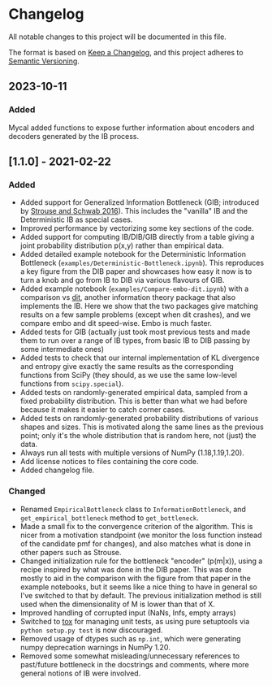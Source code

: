 # Changelog
All notable changes to this project will be documented in this file.

The format is based on [Keep a
Changelog](https://keepachangelog.com/en/1.0.0/), and this project
adheres to [Semantic Versioning](https://semver.org/spec/v2.0.0.html).

## 2023-10-11
### Added
Mycal added functions to expose further information about encoders and decoders generated by the IB process.

## [1.1.0] - 2021-02-22
### Added
- Added support for Generalized Information Bottleneck (GIB;
  introduced by [Strouse and Schwab
  2016](https://arxiv.org/abs/1604.00268)). This includes the
  "vanilla" IB and the Deterministic IB as special cases.
- Improved performance by vectorizing some key sections of the code.
- Added support for computing IB/DIB/GIB directly from a table giving
  a joint probability distribution p(x,y) rather than empirical data.
- Added detailed example notebook for the Deterministic Information
  Bottleneck (`examples/Deterministic-Bottleneck.ipynb`).  This
  reproduces a key figure from the DIB paper and showcases how easy it
  now is to turn a knob and go from IB to DIB via various flavours of
  GIB.
- Added example notebook (`examples/Compare-embo-dit.ipynb`) with a
  comparison vs [dit](https://doi.org/10.21105/joss.00738), another
  information theory package that also implements the IB.  Here we
  show that the two packages give matching results on a few sample
  problems (except when dit crashes), and we compare embo and dit
  speed-wise. Embo is much faster.
- Added tests for GIB (actually just took most previous tests and made
  them to run over a range of IB types, from basic IB to DIB passing
  by some intermediate ones)
- Added tests to check that our internal implementation of KL
  divergence and entropy give exactly the same results as the
  corresponding functions from SciPy (they should, as we use the same
  low-level functions from `scipy.special`).
- Added tests on randomly-generated empirical data, sampled from a
  fixed probability distribution. This is better than what we had
  before because it makes it easier to catch corner cases.
- Added tests on randomly-generated probability distributions of
  various shapes and sizes. This is motivated along the same lines as
  the previous point; only it's the whole distribution that is random
  here, not (just) the data.
- Always run all tests with multiple versions of NumPy
  (1.18,1.19,1.20).
- Add license notices to files containing the core code.
- Added changelog file.
### Changed
- Renamed `EmpiricalBottleneck` class to `InformationBottleneck`, and
  `get_empirical_bottleneck` method to `get_bottleneck`.
- Made a small fix to the convergence criterion of the algorithm. This
  is nicer from a motivation standpoint (we monitor the loss function
  instead of the candidate pmf for changes), and also matches what is
  done in other papers such as Strouse.
- Changed initialization rule for the bottleneck "encoder" (p(m|x)),
  using a recipe inspired by what was done in the DIB paper. This was
  done mostly to aid in the comparison with the figure from that paper
  in the example notebooks, but it seems like a nice thing to have in
  general so I've switched to that by default. The previous
  initialization method is still used when the dimensionality of M is
  lower than that of X.
- Improved handling of corrupted input (NaNs, Infs, empty arrays)
- Switched to [tox](https://tox.readthedocs.io/en/latest/index.html)
  for managing unit tests, as using pure setuptools via `python
  setup.py test` is now discouraged.
- Removed usage of dtypes such as `np.int`, which were generating
  numpy deprecation warnings in NumPy 1.20.
- Removed some somewhat misleading/unnecessary references to
  past/future bottleneck in the docstrings and comments, where more
  general notions of IB were involved.
